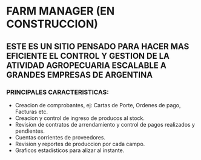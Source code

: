# FARM MANAGER (EN CONSTRUCCION)

## ESTE ES UN SITIO PENSADO PARA HACER MAS EFICIENTE EL CONTROL Y GESTION DE LA ATIVIDAD AGROPECUARIA ESCALABLE A GRANDES EMPRESAS DE ARGENTINA

### PRINCIPALES CARACTERISTICAS:

- Creacion de comprobantes, ej: Cartas de Porte, Ordenes de pago, Facturas etc.
- Creacion y control de ingreso de producos al stock.
- Revision de contratos de arrendamiento y control de pagos realizados y pendientes.
- Cuentas corrientes de proveedores.
- Revision y reportes de produccion por cada campo.
- Graficos estadísticos para alizar al instante.
